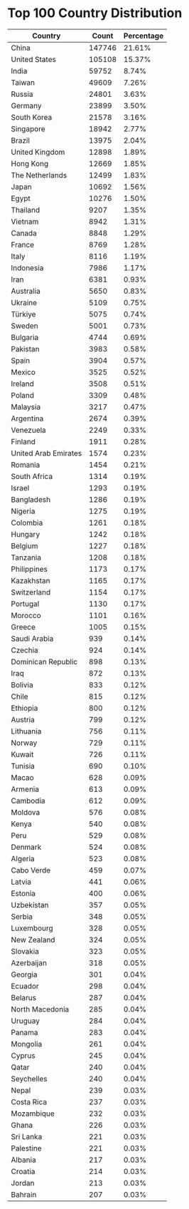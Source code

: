 # Top 100 Country Distribution
| Country | Count | Percentage |
|----|----|----|
| China | 147746 | 21.61% |
| United States | 105108 | 15.37% |
| India | 59752 | 8.74% |
| Taiwan | 49609 | 7.26% |
| Russia | 24801 | 3.63% |
| Germany | 23899 | 3.50% |
| South Korea | 21578 | 3.16% |
| Singapore | 18942 | 2.77% |
| Brazil | 13975 | 2.04% |
| United Kingdom | 12898 | 1.89% |
| Hong Kong | 12669 | 1.85% |
| The Netherlands | 12499 | 1.83% |
| Japan | 10692 | 1.56% |
| Egypt | 10276 | 1.50% |
| Thailand | 9207 | 1.35% |
| Vietnam | 8942 | 1.31% |
| Canada | 8848 | 1.29% |
| France | 8769 | 1.28% |
| Italy | 8116 | 1.19% |
| Indonesia | 7986 | 1.17% |
| Iran | 6381 | 0.93% |
| Australia | 5650 | 0.83% |
| Ukraine | 5109 | 0.75% |
| Türkiye | 5075 | 0.74% |
| Sweden | 5001 | 0.73% |
| Bulgaria | 4744 | 0.69% |
| Pakistan | 3983 | 0.58% |
| Spain | 3904 | 0.57% |
| Mexico | 3525 | 0.52% |
| Ireland | 3508 | 0.51% |
| Poland | 3309 | 0.48% |
| Malaysia | 3217 | 0.47% |
| Argentina | 2674 | 0.39% |
| Venezuela | 2249 | 0.33% |
| Finland | 1911 | 0.28% |
| United Arab Emirates | 1574 | 0.23% |
| Romania | 1454 | 0.21% |
| South Africa | 1314 | 0.19% |
| Israel | 1293 | 0.19% |
| Bangladesh | 1286 | 0.19% |
| Nigeria | 1275 | 0.19% |
| Colombia | 1261 | 0.18% |
| Hungary | 1242 | 0.18% |
| Belgium | 1227 | 0.18% |
| Tanzania | 1208 | 0.18% |
| Philippines | 1173 | 0.17% |
| Kazakhstan | 1165 | 0.17% |
| Switzerland | 1154 | 0.17% |
| Portugal | 1130 | 0.17% |
| Morocco | 1101 | 0.16% |
| Greece | 1005 | 0.15% |
| Saudi Arabia | 939 | 0.14% |
| Czechia | 924 | 0.14% |
| Dominican Republic | 898 | 0.13% |
| Iraq | 872 | 0.13% |
| Bolivia | 833 | 0.12% |
| Chile | 815 | 0.12% |
| Ethiopia | 800 | 0.12% |
| Austria | 799 | 0.12% |
| Lithuania | 756 | 0.11% |
| Norway | 729 | 0.11% |
| Kuwait | 726 | 0.11% |
| Tunisia | 690 | 0.10% |
| Macao | 628 | 0.09% |
| Armenia | 613 | 0.09% |
| Cambodia | 612 | 0.09% |
| Moldova | 576 | 0.08% |
| Kenya | 540 | 0.08% |
| Peru | 529 | 0.08% |
| Denmark | 524 | 0.08% |
| Algeria | 523 | 0.08% |
| Cabo Verde | 459 | 0.07% |
| Latvia | 441 | 0.06% |
| Estonia | 400 | 0.06% |
| Uzbekistan | 357 | 0.05% |
| Serbia | 348 | 0.05% |
| Luxembourg | 328 | 0.05% |
| New Zealand | 324 | 0.05% |
| Slovakia | 323 | 0.05% |
| Azerbaijan | 318 | 0.05% |
| Georgia | 301 | 0.04% |
| Ecuador | 298 | 0.04% |
| Belarus | 287 | 0.04% |
| North Macedonia | 285 | 0.04% |
| Uruguay | 284 | 0.04% |
| Panama | 283 | 0.04% |
| Mongolia | 261 | 0.04% |
| Cyprus | 245 | 0.04% |
| Qatar | 240 | 0.04% |
| Seychelles | 240 | 0.04% |
| Nepal | 239 | 0.03% |
| Costa Rica | 237 | 0.03% |
| Mozambique | 232 | 0.03% |
| Ghana | 226 | 0.03% |
| Sri Lanka | 221 | 0.03% |
| Palestine | 221 | 0.03% |
| Albania | 217 | 0.03% |
| Croatia | 214 | 0.03% |
| Jordan | 213 | 0.03% |
| Bahrain | 207 | 0.03% |
